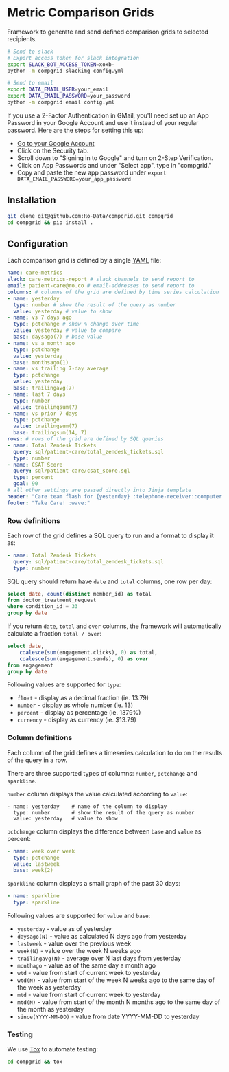 # Metric Comparison Grids

Framework to generate and send defined comparison grids to selected recipients.

```bash
# Send to slack
# Export access token for slack integration
export SLACK_BOT_ACCESS_TOKEN=xoxb-
python -m compgrid slackimg config.yml

# Send to email
export DATA_EMAIL_USER=your_email
export DATA_EMAIL_PASSWORD=your_password
python -m compgrid email config.yml
```

If you use a 2-Factor Authentication in GMail, you'll need set up an App Password in your Google Account and use it instead of your regular password. Here are the steps for setting this up:

- [Go to your Google Account](https://myaccount.google.com/)
- Click on the Security tab.
- Scroll down to "Signing in to Google" and turn on 2-Step Verification.
- Click on App Passwords and under "Select app", type in "compgrid."
- Copy and paste the new app password under `export DATA_EMAIL_PASSWORD=your_app_password`

## Installation

```bash
git clone git@github.com:Ro-Data/compgrid.git compgrid
cd compgrid && pip install .
```

## Configuration

Each comparison grid is defined by a single [YAML](http://yaml.org) file:

```yaml
name: care-metrics
slack: care-metrics-report # slack channels to send report to
email: patient-care@ro.co # email-addresses to send report to
columns: # columns of the grid are defined by time series calculation
- name: yesterday
  type: number # show the result of the query as number
  value: yesterday # value to show
- name: vs 7 days ago
  type: pctchange # show % change over time
  value: yesterday # value to compare
  base: daysago(7) # base value
- name: vs a month ago
  type: pctchange
  value: yesterday
  base: monthsago(1)
- name: vs trailing 7-day average
  type: pctchange
  value: yesterday
  base: trailingavg(7)
- name: last 7 days
  type: number
  value: trailingsum(7)
- name: vs prior 7 days
  type: pctchange
  value: trailingsum(7)
  base: trailingsum(14, 7)
rows: # rows of the grid are defined by SQL queries
- name: Total Zendesk Tickets
  query: sql/patient-care/total_zendesk_tickets.sql
  type: number
- name: CSAT Score
  query: sql/patient-care/csat_score.sql
  type: percent
  goal: 90
# all other settings are passed directly into Jinja template
header: "Care team flash for {yesterday} :telephone-receiver::computer::mail:"
footer: "Take Care! :wave:"
```

### Row definitions

Each row of the grid defines a SQL query to run and a format to display it as:

```yaml
- name: Total Zendesk Tickets
  query: sql/patient-care/total_zendesk_tickets.sql
  type: number
```

SQL query should return have `date` and `total` columns, one row per day:

```sql
select date, count(distinct member_id) as total
from doctor_treatment_request
where condition_id = 33
group by date
```

If you return `date`, `total` and `over` columns, the framework will automatically calculate a fraction `total / over`:

```sql
select date,
    coalesce(sum(engagement.clicks), 0) as total,
    coalesce(sum(engagement.sends), 0) as over
from engagement
group by date
```

Following values are supported for `type`:

 - `float` - display as a decimal fraction (ie. 13.79)
 - `number` - display as whole number (ie. 13)
 - `percent` - display as percentage (ie. 1379%)
 - `currency` - display as currency (ie. $13.79)

### Column definitions

Each column of the grid defines a timeseries calculation to do on the results of the query in a row.

There are three supported types of columns: `number`, `pctchange` and `sparkline`.

`number` column displays the value calculated according to `value`:

```
- name: yesterday    # name of the column to display
  type: number       # show the result of the query as number
  value: yesterday   # value to show
```

`pctchange` column displays the difference between `base` and `value` as percent:

```yaml
- name: week over week
  type: pctchange
  value: lastweek
  base: week(2)
```

`sparkline` column displays a small graph of the past 30 days:

```yaml
- name: sparkline
  type: sparkline
```

Following values are supported for `value` and `base`:

 - `yesterday` - value as of yesterday
 - `daysago(N)` - value as calculated N days ago from yesterday
 - `lastweek` - value over the previous week
 - `week(N)` - value over the week N weeks ago
 - `trailingavg(N)` - average over N last days from yesterday
 - `monthago` - value as of the same day a month ago
 - `wtd` - value from start of current week to yesterday
 - `wtd(N)` - value from start of the week N weeks ago to the same day of the week as yesterday
 - `mtd` - value from start of current week to yesterday
 - `mtd(N)` - value from start of the month N months ago to the same day of the month as yesterday
 - `since(YYYY-MM-DD)` - value from date YYYY-MM-DD to yesterday

### Testing

We use [Tox](https://tox.readthedocs.io/) to automate testing:

```bash
cd compgrid && tox
```
